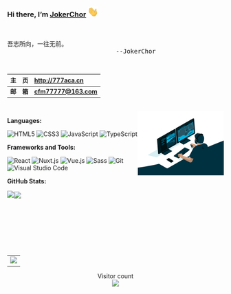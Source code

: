 ### Hi there, I’m [JokerChor](http://777aca.cn/) <img src="https://github.com/777aca/777aca/blob/main/wave.gif" width="25px">

<br />

<pre>
吾志所向，一往无前。
                              --JokerChor
</pre>



<br />

|   主&emsp;页   | <http://777aca.cn>  |    
| :------------: | :------------------ |
| **邮&emsp;箱** | **cfm77777@163.com** |

<br />
<div>
  <img align="right" height="150px" src="https://github.com/777aca/777aca/blob/main/code.gif" />
</div>


**Languages:**

![HTML5](https://img.shields.io/badge/HTML5-E34F26?logo=HTML5&logoColor=fff)
![CSS3](https://img.shields.io/badge/CSS3-1572B6?logo=CSS3&logoColor=fff)
![JavaScript](https://img.shields.io/badge/JavaScript-F7DF1E?logo=JavaScript&logoColor=333)
![TypeScript](https://img.shields.io/badge/TypeScript-3178C6?logo=TypeScript&logoColor=fff)

**Frameworks and Tools:**

![React](https://img.shields.io/badge/React-61DAFB?logo=React&logoColor=333)
![Nuxt.js](https://img.shields.io/badge/Nuxt.js-000000?logo=Nuxt.js&logoColor=fff)
![Vue.js](https://img.shields.io/badge/Vue.js-4FC08D?logo=Vue.js&logoColor=fff)
![Sass](https://img.shields.io/badge/Sass-CC6699?logo=Sass&logoColor=fff)
![Git](https://img.shields.io/badge/Git-F05032?logo=Git&logoColor=fff)
![Visual Studio Code](https://img.shields.io/badge/VS%20CODE-007ACC?logo=VisualStudioCode&logoColor=fff)

**GitHub Stats:**

<div>
  <img align="left" height="150px" src="https://github-readme-stats.vercel.app/api?username=777aca&show_icons=true&theme=transparent" />
  <img align="center" height="150px" src="https://github-readme-stats.vercel.app/api/top-langs/?username=777aca&layout=compact&langs_count=6&theme=transparent&hide=javascript,html,css" />
</div>
<br />

<table align="center">
  <tr>
    <td colspan="2">
      <img src="https://github-readme-activity-graph.vercel.app/graph?username=777aca&theme=xcode&bg_color=FF000000&hide_border=true" />
    </td>
  </tr>
</table>
<p align="center"> 
  Visitor count<br>
  <img src="https://profile-counter.glitch.me/777aca/count.svg" />
</p>
